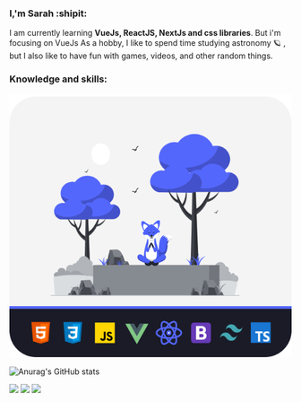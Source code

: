 ### I,'m Sarah :shipit:
I am currently learning **VueJs, ReactJS, NextJs and css libraries**.
But i'm focusing on VueJs
As a hobby, I like to spend time studying astronomy :ringed_planet: , but I also like to have fun with games, videos, and other random things. 
### Knowledge and skills: 

![dark - black](https://github.com/sarahmelo/sarahmelo/blob/master/dark%20-%20black.svg)

![Anurag's GitHub stats](https://github-readme-stats.vercel.app/api?username=sarahmelo&show_icons=true&theme=tokyonight)

[<img src="https://img.icons8.com/fluent/48/000000/linkedin.png"/>](https://www.linkedin.com/in/sarah-melo-95b231190/) 
[<img src="https://img.icons8.com/fluent/48/000000/instagram-new.png"/>](https://www.instagram.com/sariinha_12/)
[<img src="https://img.icons8.com/color/48/000000/whatsapp--v1.png"/>](https://web.whatsapp.com/send?phone=5521979594534")
